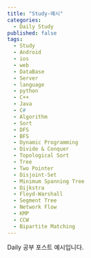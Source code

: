 ```yaml
---
title: "Study-예시"
categories:
  - Daily Study
published: false
tags:
  - Study
  - Android
  - ios
  - web
  - DataBase
  - Server
  - language
  - python
  - C++
  - Java
  - C#
  - Algorithm
  - Sort
  - DFS
  - BFS
  - Dynamic Programming
  - Divide & Conquer
  - Topological Sort
  - Tree
  - Two Pointer
  - Disjoint-Set
  - Minimum Spanning Tree
  - Dijkstra
  - Floyd-Warshall
  - Segment Tree
  - Network Flow
  - KMP
  - CCW
  - Bipartite Matching
---
```


Daily 공부 포스트 예시입니다.
